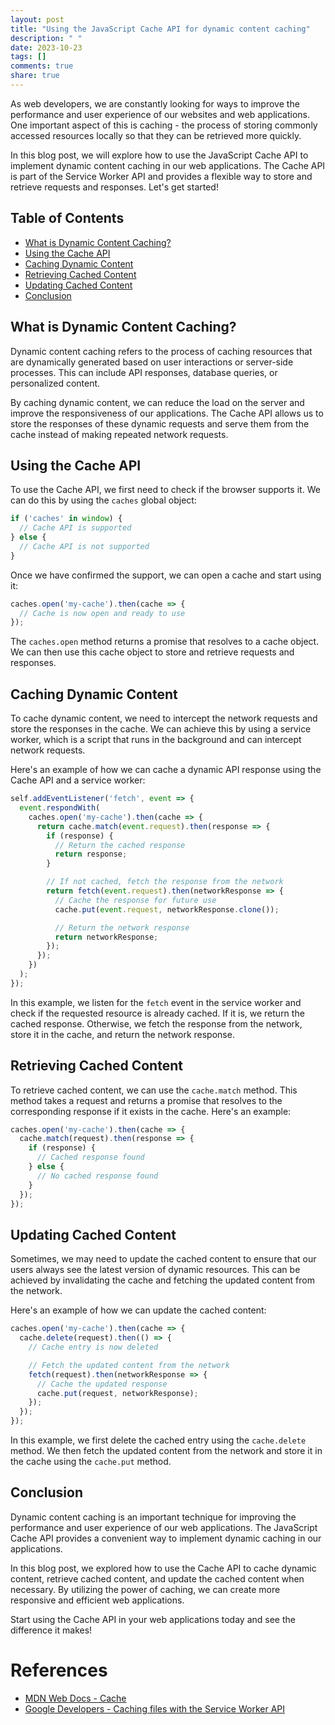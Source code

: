 ```yaml
---
layout: post
title: "Using the JavaScript Cache API for dynamic content caching"
description: " "
date: 2023-10-23
tags: []
comments: true
share: true
---
```


As web developers, we are constantly looking for ways to improve the performance and user experience of our websites and web applications. One important aspect of this is caching - the process of storing commonly accessed resources locally so that they can be retrieved more quickly.

In this blog post, we will explore how to use the JavaScript Cache API to implement dynamic content caching in our web applications. The Cache API is part of the Service Worker API and provides a flexible way to store and retrieve requests and responses. Let's get started!

## Table of Contents
- [What is Dynamic Content Caching?](#what-is-dynamic-content-caching)
- [Using the Cache API](#using-the-cache-api)
- [Caching Dynamic Content](#caching-dynamic-content)
- [Retrieving Cached Content](#retrieving-cached-content)
- [Updating Cached Content](#updating-cached-content)
- [Conclusion](#conclusion)

## What is Dynamic Content Caching?
Dynamic content caching refers to the process of caching resources that are dynamically generated based on user interactions or server-side processes. This can include API responses, database queries, or personalized content.

By caching dynamic content, we can reduce the load on the server and improve the responsiveness of our applications. The Cache API allows us to store the responses of these dynamic requests and serve them from the cache instead of making repeated network requests.

## Using the Cache API
To use the Cache API, we first need to check if the browser supports it. We can do this by using the `caches` global object:

```javascript
if ('caches' in window) {
  // Cache API is supported
} else {
  // Cache API is not supported
}
```

Once we have confirmed the support, we can open a cache and start using it:

```javascript
caches.open('my-cache').then(cache => {
  // Cache is now open and ready to use
});
```

The `caches.open` method returns a promise that resolves to a cache object. We can then use this cache object to store and retrieve requests and responses.

## Caching Dynamic Content
To cache dynamic content, we need to intercept the network requests and store the responses in the cache. We can achieve this by using a service worker, which is a script that runs in the background and can intercept network requests.

Here's an example of how we can cache a dynamic API response using the Cache API and a service worker:

```javascript
self.addEventListener('fetch', event => {
  event.respondWith(
    caches.open('my-cache').then(cache => {
      return cache.match(event.request).then(response => {
        if (response) {
          // Return the cached response
          return response;
        }

        // If not cached, fetch the response from the network
        return fetch(event.request).then(networkResponse => {
          // Cache the response for future use
          cache.put(event.request, networkResponse.clone());

          // Return the network response
          return networkResponse;
        });
      });
    })
  );
});
```

In this example, we listen for the `fetch` event in the service worker and check if the requested resource is already cached. If it is, we return the cached response. Otherwise, we fetch the response from the network, store it in the cache, and return the network response.

## Retrieving Cached Content
To retrieve cached content, we can use the `cache.match` method. This method takes a request and returns a promise that resolves to the corresponding response if it exists in the cache. Here's an example:

```javascript
caches.open('my-cache').then(cache => {
  cache.match(request).then(response => {
    if (response) {
      // Cached response found
    } else {
      // No cached response found
    }
  });
});
```

## Updating Cached Content
Sometimes, we may need to update the cached content to ensure that our users always see the latest version of dynamic resources. This can be achieved by invalidating the cache and fetching the updated content from the network.

Here's an example of how we can update the cached content:

```javascript
caches.open('my-cache').then(cache => {
  cache.delete(request).then(() => {
    // Cache entry is now deleted

    // Fetch the updated content from the network
    fetch(request).then(networkResponse => {
      // Cache the updated response
      cache.put(request, networkResponse);
    });
  });
});
```

In this example, we first delete the cached entry using the `cache.delete` method. We then fetch the updated content from the network and store it in the cache using the `cache.put` method.

## Conclusion
Dynamic content caching is an important technique for improving the performance and user experience of our web applications. The JavaScript Cache API provides a convenient way to implement dynamic caching in our applications.

In this blog post, we explored how to use the Cache API to cache dynamic content, retrieve cached content, and update the cached content when necessary. By utilizing the power of caching, we can create more responsive and efficient web applications.

Start using the Cache API in your web applications today and see the difference it makes!

# References
- [MDN Web Docs - Cache](https://developer.mozilla.org/en-US/docs/Web/API/Cache)
- [Google Developers - Caching files with the Service Worker API](https://developers.google.com/web/ilt/pwa/caching-files-with-service-worker)